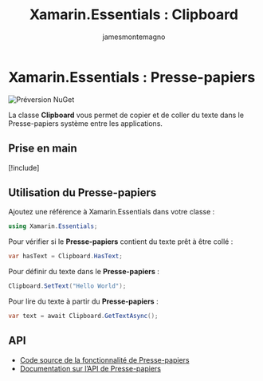 ﻿---
title: 'Xamarin.Essentials : Clipboard'
description: Ce document décrit la classe Clipboard de Xamarin.Essentials, qui vous permet de copier et de coller du texte dans le Presse-papiers système entre les applications.
ms.assetid: C52AE99A-0FB3-425D-9106-3DA5777FEFA0
author: jamesmontemagno
ms.author: jamont
ms.date: 05/04/2018
ms.openlocfilehash: 8dd238da678dfb5773801137d313b286590aa463
ms.sourcegitcommit: 729035af392dc60edb9d99d3dc13d1ef69d5e46c
ms.translationtype: HT
ms.contentlocale: fr-FR
ms.lasthandoff: 10/31/2018
ms.locfileid: "50675534"
---
# <a name="xamarinessentials-clipboard"></a>Xamarin.Essentials : Presse-papiers

![Préversion NuGet](~/media/shared/pre-release.png)

La classe **Clipboard** vous permet de copier et de coller du texte dans le Presse-papiers système entre les applications.

## <a name="get-started"></a>Prise en main

[!include[](~/essentials/includes/get-started.md)]

## <a name="using-clipboard"></a>Utilisation du Presse-papiers

Ajoutez une référence à Xamarin.Essentials dans votre classe :

```csharp
using Xamarin.Essentials;
```

Pour vérifier si le **Presse-papiers** contient du texte prêt à être collé :

```csharp
var hasText = Clipboard.HasText;
```

Pour définir du texte dans le **Presse-papiers** :

```csharp
Clipboard.SetText("Hello World");
```

Pour lire du texte à partir du **Presse-papiers** :

```csharp
var text = await Clipboard.GetTextAsync();
```

## <a name="api"></a>API

- [Code source de la fonctionnalité de Presse-papiers](https://github.com/xamarin/Essentials/tree/master/Xamarin.Essentials/Clipboard)
- [Documentation sur l’API de Presse-papiers](xref:Xamarin.Essentials.Clipboard)
